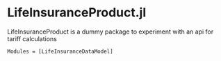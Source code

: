 # LifeInsuranceProduct.jl

LifeInsuranceProduct is a dummy package to experiment with an api for tariff calculations

```@autodocs
Modules = [LifeInsuranceDataModel]
```
